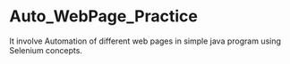 # Auto_WebPage_Practice
It involve Automation of different web pages in simple java program using Selenium concepts.
